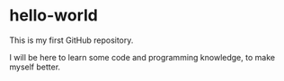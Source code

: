 # hello-world
This is my first GitHub repository.

I will be here to learn some code and programming knowledge, to make myself better.
